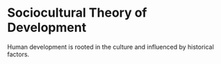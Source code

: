 # Sociocultural Theory of Development

Human development is rooted in the culture and influenced by historical factors.

